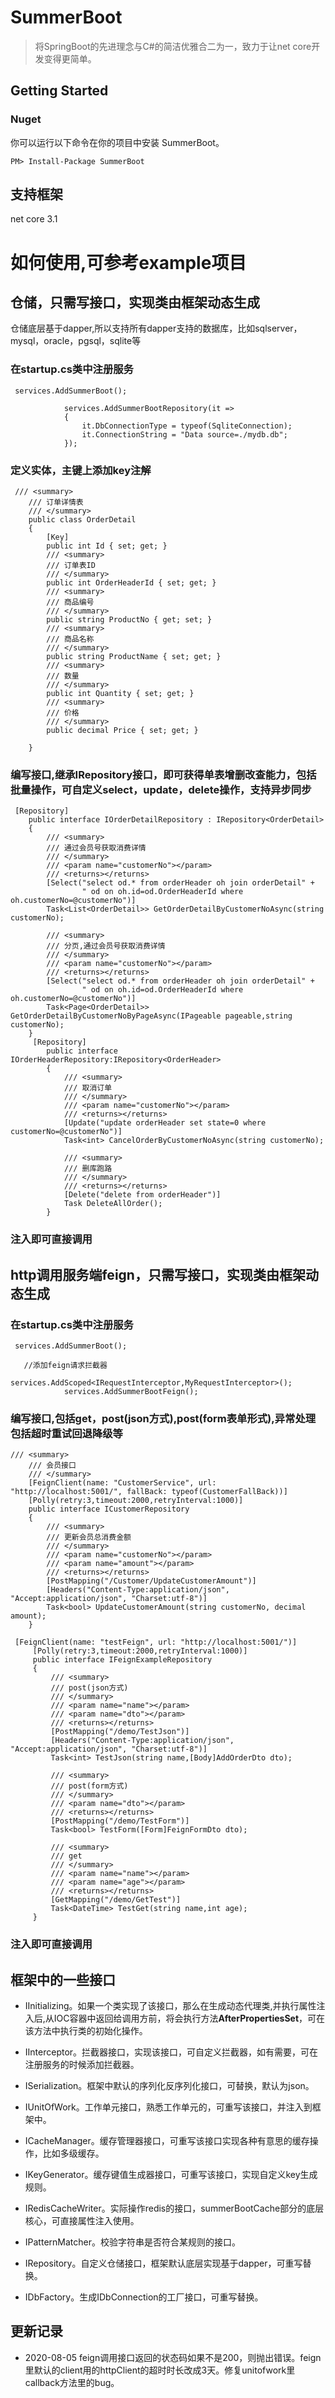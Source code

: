 # SummerBoot
> 将SpringBoot的先进理念与C#的简洁优雅合二为一，致力于让net core开发变得更简单。

## Getting Started
### Nuget
 你可以运行以下命令在你的项目中安装 SummerBoot。
 
 ```PM> Install-Package SummerBoot```
## 支持框架
net core 3.1

# 如何使用,可参考example项目
## 仓储，只需写接口，实现类由框架动态生成
仓储底层基于dapper,所以支持所有dapper支持的数据库，比如sqlserver，mysql，oracle，pgsql，sqlite等
### 在startup.cs类中注册服务
````
 services.AddSummerBoot();

            services.AddSummerBootRepository(it =>
            {
                it.DbConnectionType = typeof(SqliteConnection);
                it.ConnectionString = "Data source=./mydb.db";
            });
````
### 定义实体，主键上添加key注解
````
 /// <summary>
    /// 订单详情表
    /// </summary>
    public class OrderDetail
    {
        [Key]
        public int Id { set; get; }
        /// <summary>
        /// 订单表ID
        /// </summary>
        public int OrderHeaderId { set; get; }
        /// <summary>
        /// 商品编号
        /// </summary>
        public string ProductNo { get; set; }
        /// <summary>
        /// 商品名称
        /// </summary>
        public string ProductName { set; get; }
        /// <summary>
        /// 数量
        /// </summary>
        public int Quantity { set; get; }
        /// <summary>
        /// 价格
        /// </summary>
        public decimal Price { set; get; }

    }
````

### 编写接口,继承IRepository接口，即可获得单表增删改查能力，包括批量操作，可自定义select，update，delete操作，支持异步同步
````
 [Repository]
    public interface IOrderDetailRepository : IRepository<OrderDetail>
    {
        /// <summary>
        /// 通过会员号获取消费详情
        /// </summary>
        /// <param name="customerNo"></param>
        /// <returns></returns>
        [Select("select od.* from orderHeader oh join orderDetail" +
                " od on oh.id=od.OrderHeaderId where oh.customerNo=@customerNo")]
        Task<List<OrderDetail>> GetOrderDetailByCustomerNoAsync(string customerNo);

        /// <summary>
        /// 分页,通过会员号获取消费详情
        /// </summary>
        /// <param name="customerNo"></param>
        /// <returns></returns>
        [Select("select od.* from orderHeader oh join orderDetail" +
                " od on oh.id=od.OrderHeaderId where oh.customerNo=@customerNo")]
        Task<Page<OrderDetail>> GetOrderDetailByCustomerNoByPageAsync(IPageable pageable,string customerNo);
    }
	 [Repository]
	    public interface IOrderHeaderRepository:IRepository<OrderHeader>
	    {
	        /// <summary>
	        /// 取消订单
	        /// </summary>
	        /// <param name="customerNo"></param>
	        /// <returns></returns>
	        [Update("update orderHeader set state=0 where customerNo=@customerNo")]
	        Task<int> CancelOrderByCustomerNoAsync(string customerNo);
	
	        /// <summary>
	        /// 删库跑路
	        /// </summary>
	        /// <returns></returns>
	        [Delete("delete from orderHeader")]
	        Task DeleteAllOrder();
	    }
````
### 注入即可直接调用

## http调用服务端feign，只需写接口，实现类由框架动态生成

### 在startup.cs类中注册服务
````
 services.AddSummerBoot();

   //添加feign请求拦截器
            services.AddScoped<IRequestInterceptor,MyRequestInterceptor>();
            services.AddSummerBootFeign();
````

### 编写接口,包括get，post(json方式),post(form表单形式),异常处理包括超时重试回退降级等
````
/// <summary>
    /// 会员接口
    /// </summary>
    [FeignClient(name: "CustomerService", url: "http://localhost:5001/", fallBack: typeof(CustomerFallBack))]
    [Polly(retry:3,timeout:2000,retryInterval:1000)]
    public interface ICustomerRepository
    {
        /// <summary>
        /// 更新会员总消费金额
        /// </summary>
        /// <param name="customerNo"></param>
        /// <param name="amount"></param>
        /// <returns></returns>
        [PostMapping("/Customer/UpdateCustomerAmount")]
        [Headers("Content-Type:application/json", "Accept:application/json", "Charset:utf-8")]
        Task<bool> UpdateCustomerAmount(string customerNo, decimal amount);
    }
	
 [FeignClient(name: "testFeign", url: "http://localhost:5001/")]
     [Polly(retry:3,timeout:2000,retryInterval:1000)]
     public interface IFeignExampleRepository
     {
         /// <summary>
         /// post(json方式)
         /// </summary>
         /// <param name="name"></param>
         /// <param name="dto"></param>
         /// <returns></returns>
         [PostMapping("/demo/TestJson")]
         [Headers("Content-Type:application/json", "Accept:application/json", "Charset:utf-8")]
         Task<int> TestJson(string name,[Body]AddOrderDto dto);
 
         /// <summary>
         /// post(form方式)
         /// </summary>
         /// <param name="dto"></param>
         /// <returns></returns>
         [PostMapping("/demo/TestForm")]
         Task<bool> TestForm([Form]FeignFormDto dto);
 
         /// <summary>
         /// get
         /// </summary>
         /// <param name="name"></param>
         /// <param name="age"></param>
         /// <returns></returns>
         [GetMapping("/demo/GetTest")]
         Task<DateTime> TestGet(string name,int age);
     }
````
### 注入即可直接调用

## 框架中的一些接口
* IInitializing。如果一个类实现了该接口，那么在生成动态代理类,并执行属性注入后,从IOC容器中返回给调用方前，将会执行方法<b>AfterPropertiesSet</b>，可在该方法中执行类的初始化操作。

* IInterceptor。拦截器接口，实现该接口，可自定义拦截器，如有需要，可在注册服务的时候添加拦截器。

* ISerialization。框架中默认的序列化反序列化接口，可替换，默认为json。

* IUnitOfWork。工作单元接口，熟悉工作单元的，可重写该接口，并注入到框架中。

* ICacheManager。缓存管理器接口，可重写该接口实现各种有意思的缓存操作，比如多级缓存。

* IKeyGenerator。缓存键值生成器接口，可重写该接口，实现自定义key生成规则。

* IRedisCacheWriter。实际操作redis的接口，summerBootCache部分的底层核心，可直接属性注入使用。

* IPatternMatcher。校验字符串是否符合某规则的接口。

* IRepository。自定义仓储接口，框架默认底层实现基于dapper，可重写替换。

* IDbFactory。生成IDbConnection的工厂接口，可重写替换。

## 更新记录
* 2020-08-05 feign调用接口返回的状态码如果不是200，则抛出错误。feign里默认的client用的httpClient的超时时长改成3天。修复unitofwork里callback方法里的bug。